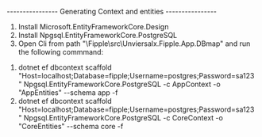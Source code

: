 ---------------- Generating Context and entities ----------------

1) Install Microsoft.EntityFrameworkCore.Design
2) Install Npgsql.EntityFrameworkCore.PostgreSQL
3) Open Cli from path "\Fipple\src\Unviersalx.Fipple.App.DBmap" and run the following commmand:
  1. dotnet ef dbcontext scaffold "Host=localhost;Database=fipple;Username=postgres;Password=sa123" Npgsql.EntityFrameworkCore.PostgreSQL -c AppContext -o "AppEntities" --schema app -f
  2. dotnet ef dbcontext scaffold "Host=localhost;Database=fipple;Username=postgres;Password=sa123" Npgsql.EntityFrameworkCore.PostgreSQL -c CoreContext -o "CoreEntities" --schema core -f
   